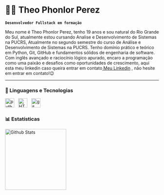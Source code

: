 # 👨‍💻 Theo Phonlor Perez

**`Desenvolvedor Fullstack em formação`**

Meu nome é Theo Phonlor Perez, tenho 19 anos e sou natural do Rio Grande do Sul, atualmente estou cursando Analise e Desenvolvimento de Sistemas na PUCRS, Atualmente no segundo semestre do curso de Análise e Desenvolvimento de Sistemas na PUCRS. Tenho domínio prático e teórico em Python, Git, GitHub e fundamentos sólidos de engenharia de software. Com  inglês avançado e raciocínio lógico apurado, encaro a programação como uma paixão e desafios como oportunidades de crescimento, aqui esta meu linkedin caso queira entrar em contato[ Meu Linkedin](https://www.linkedin.com/in/theo-perez-9544b6361/) , não hesite em entrar em contato!😉

---

### 🤖 Linguagens e Tecnologias

<img
    align="left"
    alt= "python"
    title= "python"
    width="30px"
    style="padding-right:10px;"
    src="https://cdn.jsdelivr.net/gh/devicons/devicon@latest/icons/python/python-original.svg" />

<img 
    align="left"
    alt= "HTML"
    title= "HTML"
    width="30px"
    style="padding-right:10px;"
    src="https://cdn.jsdelivr.net/gh/devicons/devicon@latest/icons/html5/html5-original.svg" />

<img 
    align="left"
    alt= "git"
    title= "git"
    width="30px"
    style="padding-right:10px;"
    src="https://cdn.jsdelivr.net/gh/devicons/devicon@latest/icons/git/git-original.svg" />


<br/>
<br/>

### 📊 Estatísticas

<img 
    align="left"
    alt= "Github Stats"
    height="200"
    style="padding-right:10px;"
    src="https://github-readme-stats.vercel.app/api?username=Theophonlorperez&show_icons=true&theme=cobalt&locale=pt-br" 
/>
